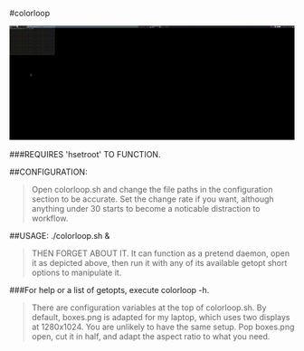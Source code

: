 #colorloop


![Animated GIF of it in action](/output.gif?raw=true "See it in action")

###REQUIRES 'hsetroot' TO FUNCTION.

##CONFIGURATION:
> Open colorloop.sh and change the file paths in the configuration
>   section to be accurate. Set the change rate if you want,
>   although anything under 30 starts to become a noticable 
>   distraction to workflow.

##USAGE: ./colorloop.sh &
> THEN FORGET ABOUT IT.
> It can function as a pretend daemon, open it as depicted above, then run it with any
>   of its available getopt short options to manipulate it.

###For help or a list of getopts, execute colorloop -h.
> There are configuration variables at the top of colorloop.sh.
> By default, boxes.png is adapted for my laptop, which uses two displays at 1280x1024.
>   You are unlikely to have the same setup.
>   Pop boxes.png open, cut it in half, and adapt the aspect ratio to what you need.
